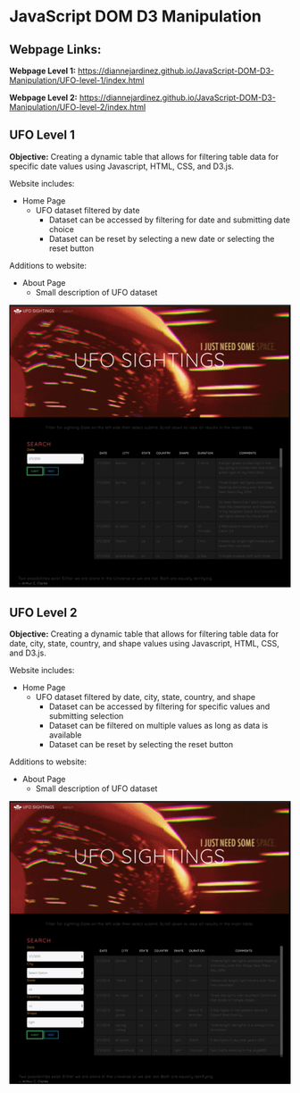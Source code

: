 
# JavaScript DOM D3 Manipulation

## Webpage Links:

**Webpage Level 1:** https://diannejardinez.github.io/JavaScript-DOM-D3-Manipulation/UFO-level-1/index.html

**Webpage Level 2:** https://diannejardinez.github.io/JavaScript-DOM-D3-Manipulation/UFO-level-2/index.html


## UFO Level 1
**Objective:** Creating a dynamic table that allows for filtering table data for specific date values using Javascript, HTML, CSS, and D3.js.

Website includes:
- Home Page
    - UFO dataset filtered by date
        - Dataset can be accessed by filtering for date and submitting date choice 
        - Dataset can be reset by selecting a new date or selecting the reset button

Additions to website:
- About Page
    - Small description of UFO dataset

![](https://github.com/diannejardinez/javascript-challenge/blob/master/JavaScript-DOM-D3-Manipulation/UFO-level-1/static/images/home_page_lvl1.png)

## UFO Level 2
**Objective:** Creating a dynamic table that allows for filtering table data for date, city, state, country, and shape values using Javascript, HTML, CSS, and D3.js.

Website includes:
- Home Page
    - UFO dataset filtered by date, city, state, country, and shape
        - Dataset can be accessed by filtering for specific values and submitting selection 
        - Dataset can be filtered on multiple values as long as data is available
        - Dataset can be reset by selecting the reset button

Additions to website:
- About Page
    - Small description of UFO dataset

![](https://github.com/diannejardinez/diannejardinez.github.io/blob/master/JavaScript-DOM-D3-Manipulation/UFO-level-2/home_page_lvl2.png)